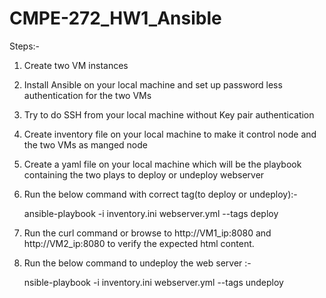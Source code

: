 # CMPE-272_HW1_Ansible

Steps:-

1. Create two VM instances

2. Install Ansible on your local machine and set up password less authentication for the two VMs

3. Try to do SSH from your local machine without Key pair authentication

4. Create inventory file on your local machine to make it control node and the two VMs as manged node

5. Create a yaml file on your local machine which will be the playbook containing the two plays to deploy or undeploy webserver

6. Run the below command with correct tag(to deploy or undeploy):-

     ansible-playbook -i inventory.ini webserver.yml --tags deploy
   

7. Run the curl command or browse to http://VM1_ip:8080 and http://VM2_ip:8080 to verify the expected html content.

8. Run the below command to undeploy the web server :-

     nsible-playbook -i inventory.ini webserver.yml --tags undeploy

